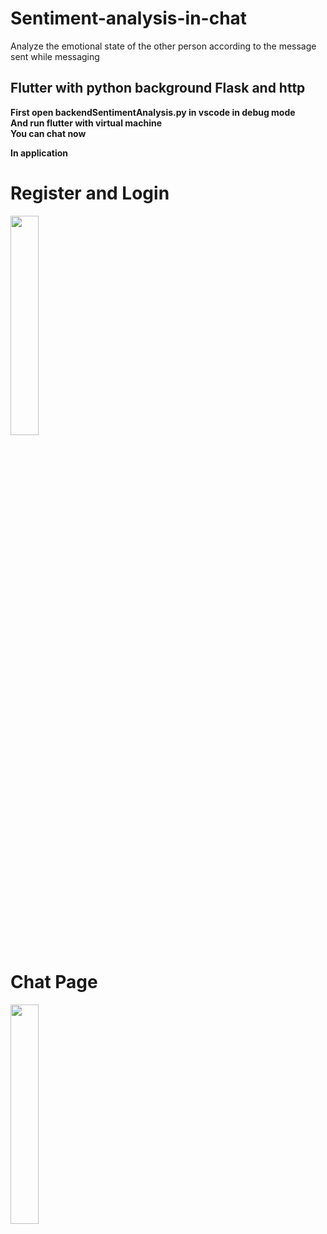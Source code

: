 # Sentiment-analysis-in-chat
Analyze the emotional state of the other person according to the message sent while messaging

## Flutter with python background Flask and http
**First open backendSentimentAnalysis.py in vscode in debug mode**</br>
**And run flutter with virtual machine**</br>
**You can chat now**</br>

**In application**
</br>
# Register and Login

<img src="https://github.com/kadirgulluoglu/Sentiment-analysis-in-chat/blob/main/frontend/assets/ScreenShots/loginpage.png" width=30% height=30%>

# Chat Page

<img src="https://github.com/kadirgulluoglu/Sentiment-analysis-in-chat/blob/main/frontend/assets/ScreenShots/chatpage.png" width=30% height=30%>
